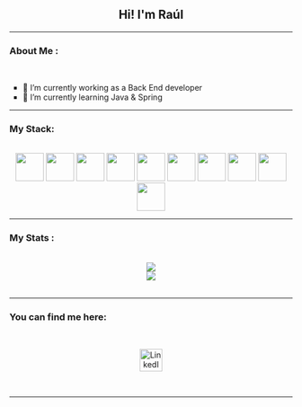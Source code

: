 <div>
  <h2 align="center"> Hi! I'm Raúl</h2>
</div>

---

### About Me :

<br>

<div>
  <ul type="square">
    <li>🔭 I’m currently working as a Back End developer</li>
    <li>🌱 I’m currently learning Java & Spring</li>
  </ul>
</div>

---

### My Stack:

<br>

<div align="center">
  <img src="https://cdn.jsdelivr.net/gh/devicons/devicon/icons/php/php-original.svg" width="50" height="50" />
  <img src="https://cdn.jsdelivr.net/gh/devicons/devicon/icons/laravel/laravel-plain.svg" width="50" height="50" />
  <img src="https://cdn.jsdelivr.net/gh/devicons/devicon/icons/mysql/mysql-original.svg" width="50" height="50" />
  <img src="https://cdn.jsdelivr.net/gh/devicons/devicon/icons/java/java-original.svg" width="50" height="50" />
  <img src="https://cdn.jsdelivr.net/gh/devicons/devicon/icons/html5/html5-original.svg" width="50" height="50" />          
  <img src="https://cdn.jsdelivr.net/gh/devicons/devicon/icons/javascript/javascript-original.svg" width="50" height="50" />
  <img src="https://cdn.jsdelivr.net/gh/devicons/devicon/icons/sass/sass-original.svg" width="50" height="50" />
  <img src="https://cdn.jsdelivr.net/gh/devicons/devicon/icons/css3/css3-original.svg" width="50" height="50" />
  <img src="https://cdn.jsdelivr.net/gh/devicons/devicon/icons/git/git-original.svg" width="50" height="50" />
  <img src="https://cdn.jsdelivr.net/gh/devicons/devicon/icons/docker/docker-original.svg" width="50" height="50" />
</div>

---

### My Stats :

<br>

<div align="center">
<img src="https://github-readme-streak-stats.herokuapp.com/?user=fernandez16&theme=dark">
</div>

<div align="center">
<img src="https://github-readme-stats.vercel.app/api/top-langs/?username=fernandez16&layout=compact&theme=vision-friendly-dark">
</div>

<br>

---

### You can find me here:

<br>

<p align="center">
  <a href="https://www.linkedin.com/in/raulfernandez22/" target="_blank">
    <img src="https://cdn.jsdelivr.net/gh/devicons/devicon/icons/linkedin/linkedin-original.svg" alt="LinkedIn Profile" width="40"/>
  </a>
</p>

<br>

---

<div align="center">
  <img src="https://komarev.com/ghpvc/?username=your-github-fernandez16&style=flat-square&color=blue" alt=""/>
</div>




<!-- 

- 🔭 I’m currently working on ...
- 👯 I’m looking to collaborate on ...
- 🤔 I’m looking for help with ...
- 💬 Ask me about ...
- 📫 How to reach me: ...
- 😄 Pronouns: ...
- ⚡ Fun fact: ... 

[![GitHub Streak](https://github-readme-streak-stats.herokuapp.com/?user=fernandez16&theme=dark)](https://git.io/streak-stats)

[![Top Langs](https://github-readme-stats.vercel.app/api/top-langs/?username=fernandez16&layout=compact&theme=vision-friendly-dark)](https://github.com/anuraghazra/github-readme-stats)

-->

